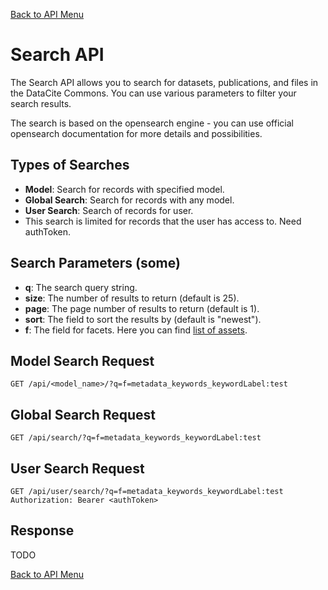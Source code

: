 [Back to API Menu](api.md)

# Search API
The Search API allows you to search for datasets, publications, and files in the DataCite Commons. 
You can use various parameters to filter your search results.

The search is based on the opensearch engine - 
you can use official opensearch documentation for more details and possibilities.

## Types of Searches
- **Model**: Search for records with specified model.
- **Global Search**: Search for records with any model.
- **User Search**: Search of records for user. 
- This search is limited for records that the user has access to. Need authToken.

## Search Parameters (some)
- **q**: The search query string.
- **size**: The number of results to return (default is 25).
- **page**: The page number of results to return (default is 1).
- **sort**: The field to sort the results by (default is "newest").
- **f**: The field for facets. Here you can find [list of assets](facets_list.md).

## Model Search Request
```http request
GET /api/<model_name>/?q=f=metadata_keywords_keywordLabel:test
```

## Global Search Request
```http request
GET /api/search/?q=f=metadata_keywords_keywordLabel:test
```

## User Search Request
```http request
GET /api/user/search/?q=f=metadata_keywords_keywordLabel:test
Authorization: Bearer <authToken>
```

## Response
TODO


[Back to API Menu](api.md)

